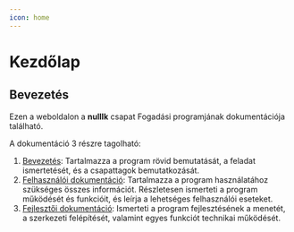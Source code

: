 ```yaml
---
icon: home
---
```

# Kezdőlap
## Bevezetés
Ezen a weboldalon a **nullIk** csapat Fogadási programjának dokumentációja található.

A dokumentáció 3 részre tagolható:

1. [Bevezetés](bevezetes/programrol.md): Tartalmazza a program rövid bemutatását, a feladat ismertetését, 
és a csapattagok bemutatkozását.
2. [Felhasználói dokumentáció](felhasznaloi/mukodes.md): Tartalmazza a program használatához szükséges összes információt. 
Részletesen ismerteti a program működését és funkcióit, és leírja a lehetséges felhasználói eseteket.
3. [Fejlesztői dokumentáció](fejlesztoi/fejlesztes.md): Ismerteti a program fejlesztésének a menetét, a szerkezeti felépítését, 
valamint egyes funkciót technikai működését.
